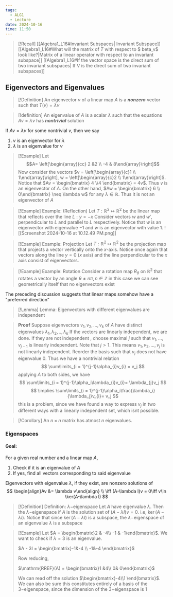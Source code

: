 ```yaml
---
tags:
  - ALG1
  - Lecture
date: 2024-10-16
time: 11:50
---
```

>[!Recall]
>[[Algebra1_L16#Invariant Subspaces| Invariant Subspace]]
>[[Algebra1_L16#What will the matrix of $T$ with respect to $ beta_v$ look like?|Matrix of a linear operator with respect to an invariant subspace]]
>[[Algebra1_L16#If the vector space is the direct sum of two invariant subspaces| If V is the direct sum of two invariant subspaces]]


## Eigenvectors and Eigenvalues
>[!Definition]
>An eigenvector $v$ of a linear map $A$ is a ***nonzero*** vector such that $T(v) = \lambda v$

>[!definition]
>An eigenvalue of $A$ is a scalar $\lambda$ such that the equations $Av = \lambda v$ has ***nontrivial*** solution

If $Av = \lambda v$ for some nontrivial $v$, then we say
1. $v$ is an eigenvector for $\lambda$
2. $\lambda$ is an eigenvalue for $v$
>[!Example]
>Let $$A= \left[\begin{array}{cc} 2 &2 \\ -4 & 8\end{array}\right]$$
>Now consider the vectors $v = \left[\begin{array}{c}1 \\ 1\end{array}\right], w = \left[\begin{array}{c}2 \\ 1\end{array}\right]$. 
>Notice that $Av = \begin{bmatrix} 4 \\4 \end{bmatrix} = 4v$. Thus $v$ is an eigenvector of $A$. 
>On the other hand, $Aw = \begin{bmatrix}  6 \\ 0\end{bmatrix} \neq \lambda w$ for any $\lambda \in \mathbb{R}$. Thus it is not an eigenvector of $A$

>[!Example] Example: (Reflection)
>Let $T:\mathbb{R}^2\mapsto\mathbb{R}^2$ be the linear map that reflects over the line $L :y = -x$
>Consider vectors $w$ and $w'$, perpendicular to $L$ and parallel to $L$ respectively. 
>Notice that $w$ is an eigenvector with eigenvalue $-1$ and $w$ is an eigenvector with value $1$.
>![[Screenshot 2024-10-16 at 10.12.49 PM.png]]


>[!Example] Example: Projection
>Let $T:\mathbb{R}^{2}\mapsto \mathbb{R}^2$ be the projection map that projects a vector vertically onto the $x$-axis. Notice once again that vectors along the line $y = 0$ ($x$ axis) and the line perpendicular to the $x$ axis consist of eigenvectors.

>[!Example] Example: Rotation
>Consider a rotation map $R_{\theta}$ on $\mathbb{R}^2$ that rotates a vector by an angle $\theta \neq n\pi, n\in \mathbb{Z}$ 
>in this case we can see geometrically itself that no eigenvectors exist

The preceding discussion suggests that linear maps somehow have a "preferred direction"

>[!Lemma] Lemma: Eigenvectors with different eigenvalues are independent

>**Proof**
>Suppose eigenvectors $v_1,v_2,...,v_k$ of $A$ have distinct eigenvalues $\lambda_1,\lambda_2,..,\lambda_k$
>If the vectors are linearly independent, we are done.
>If they are not independent , choose maximal $j$ such that $v_1,...,v_{j-1}$ is linearly independent. Note that $j > 1$. This means $v_1,v_2,...,v_j$ is not linearly independent. Reorder the basis such that $v_j$ does not have eigenvalue 0. Thus we have a nontrivial relation 
>$$
>\sum\limits_{i = 1}^{j-1}\alpha_{i}v_{i} = v_j
>$$
>applying $A$ to both sides, we have 
>$$
>\sum\limits_{i = 1}^{j-1}\alpha_i\lambda_{i}v_{i}= \lambda_{j}v_j
>$$
>$$
>\implies \sum\limits_{i = 1}^{j-1}\alpha_i\frac{\lambda_i}{\lambda_j}v_{i}= v_j
>$$
>this is a problem, since we have found a way to express $v_j$ in two different ways with a linearly independent set, which isnt possible.

>[!Corollary]
>An $n\times n$ matrix has atmost $n$ eigenvalues.

### Eigenspaces
#### Goal: 
For a given real number and a linear map $A$, 
1. Check if it is an eigenvalue of $A$
2. If yes, find all vectors corresponding to said eigenvalue

Eigenvectors with eigenvalue $\lambda$, if they exist, are nonzero solutions of
$$
\begin{align}Av &= \lambda v\end{align} \\ \iff (A-\lambda I)v = 0\iff v\in \ker(A-\lambda I)
$$
>[!Definition] Definition: $\lambda-$eigenspace
>Let $A$ have eigenvalue $\lambda$. Then the $\lambda-$eigenspace if $A$ is the solution set of $(A-\lambda I)v = 0$. i.e, $\ker (A-\lambda I)$. Notice that since $\ker (A-\lambda I)$ is a subspace, the $\lambda-$eigenspace of an eigenvalue $\lambda$ is a subspace

>[!Example]
>Let $A = \begin{bmatrix}2 & -4\\ -1 & -1\end{bmatrix}$. We want to check if $\lambda = 3$ is an eigenvalue.
>
>$A - 3I = \begin{bmatrix}-1&-4 \\ -1&-4 \end{bmatrix}$
>
>Row reducing,
>
>$\mathrm{RREF}(A) = \begin{bmatrix}1 &4\\ 0& 0\end{bmatrix}$
>
>We can read off the solution $\begin{bmatrix}-4\\1 \end{bmatrix}$. We can also be sure this constitutes entirely of a basis of the $3-$eigenspace, since the dimension of the $3-$eigenspace is 1



